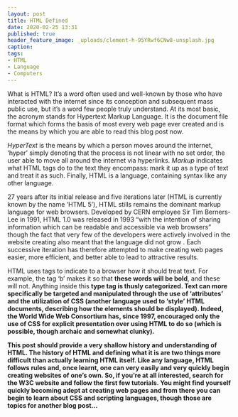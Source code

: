```yaml
---
layout: post
title: HTML Defined
date: 2020-02-25 13:31
published: true
header_feature_image: _uploads/clement-h-95YRwf6CNw8-unsplash.jpg
caption:
tags:
- HTML
- Language
- Computers
---
```


What is HTML? It’s a word often used and well-known by those who have interacted with the internet since its conception and subsequent mass public use, but it’s a word few people truly understand. At its most basic, the acronym stands for Hypertext Markup Language. It is the document file format which forms the basis of most every web page ever created and is the means by which you are able to read this blog post now.

_HyperText_ is the means by which a person moves around the internet, ‘hyper’ simply denoting that the process is not linear with no set order, the user able to move all around the internet via hyperlinks. _Markup_ indicates what HTML tags do to the text they encompass: mark it up as a type of text and treat it as such. Finally, HTML is a language, containing syntax like any other language.

27 years after its initial release and five iterations later (HTML is currently known by the name ‘HTML 5’), HTML stills remains the dominant markup language for web browsers. Developed by CERN employee Sir Tim Berners-Lee in 1991, HTML 1.0 was released in 1993 “with the intention of sharing information which can be readable and accessible via web browsers” though the fact that very few of the developers were actively involved in the website creating also meant that the language did not grow . Each successive iteration has therefore attempted to make creating web pages easier, more efficient, and better able to lead to attractive results.

HTML uses tags to indicate to a browser how it should treat text. For example, the tag ‘b’ makes it so that <b>these words will be bold</b>, and these will not. Anything inside this <b> type tag is thusly categorized. Text can more specifically be targeted and manipulated through the use of ‘attributes’ and the utilization of CSS (another language used to ‘style’ HTML documents, describing how the elements should be displayed). Indeed, the World Wide Web Consortium has, since 1997, encouraged only the use of CSS for explicit presentation over using HTML to do so (which is possible, though archaic and somewhat clunky).

This post should provide a very shallow history and understanding of HTML. The history of HTML and defining what it is are two things more difficult than actually learning HTML itself. Like any language, HTML follows rules and, once learnt, one can very easily and very quickly begin creating websites of one’s own. So, if you’re at all interested, search for the W3C website and follow the first few tutorials. You might find yourself quickly becoming adept at creating web pages and from there you can begin to learn about CSS and scripting languages, though those are topics for another blog post…
